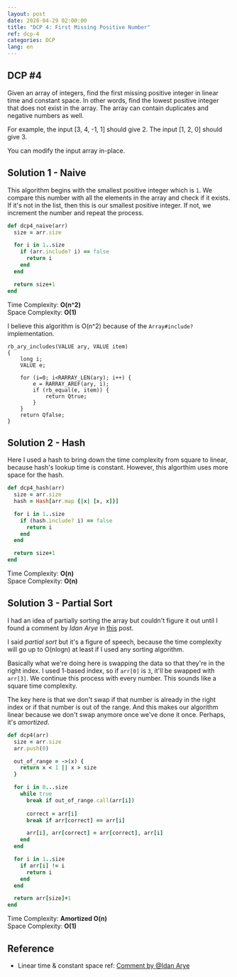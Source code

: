```yaml
---
layout: post
date: 2020-04-29 02:00:00
title: "DCP 4: First Missing Positive Number"
ref: dcp-4
categories: DCP
lang: en
---
```


## **DCP #4**

Given an array of integers, find the first missing positive integer in linear time and constant space. In other words, find the lowest positive integer that does not exist in the array. The array can contain duplicates and negative numbers as well.

For example, the input [3, 4, -1, 1] should give 2. The input [1, 2, 0] should give 3.

You can modify the input array in-place.

<div class="divider"></div>

## **Solution 1 - Naive**
This algorithm begins with the smallest positive integer which is `1`.
We compare this number with all the elements in the array and check if it exists. If it's not 
in the list, then this is our smallest positive integer. If not, we increment the number and 
repeat the process.

```rb
def dcp4_naive(arr)
  size = arr.size

  for i in 1..size
    if (arr.include? i) == false
      return i
    end
  end

  return size+1
end
```
Time Complexity:  **O(n^2)**<br>
Space Complexity: **O(1)**

I believe this algorithm is O(n^2) because of the `Array#include?` implementation.

```
rb_ary_includes(VALUE ary, VALUE item)
{
    long i;
    VALUE e;

    for (i=0; i<RARRAY_LEN(ary); i++) {
        e = RARRAY_AREF(ary, i);
        if (rb_equal(e, item)) {
            return Qtrue;
        }
    }
    return Qfalse;
}
```

## **Solution 2 - Hash**
Here I used a hash to bring down the time complexity from square to linear, because hash's 
lookup time is constant. However, this algorthim uses more space for the hash.

```rb
def dcp4_hash(arr)
  size = arr.size
  hash = Hash[arr.map {|x| [x, x]}]

  for i in 1..size
    if (hash.include? i) == false
      return i
    end
  end

  return size+1
end
```
Time Complexity:  **O(n)**<br>
Space Complexity: **O(n)**


## **Solution 3 - Partial Sort**

I had an idea of partially sorting the array but couldn't figure it out until I found a comment by 
<i>Idan Arye</i> in [this](https://dev.to/cwetanow/daily-coding-problem-4-4c3g) post.

I said <i>partial sort</i> but it's a figure of speech, because the time complexity will go up to
O(nlogn) at least if I used any sorting algorithm.

Basically what we're doing here is swapping the data so that they're in the right index. 
I used 1-based index, so if `arr[0]` is `3`, it'll be swapped with `arr[3]`. 
We continue this process with every number. This sounds like a square time complexity.

The key here is that we don't swap if that number is already in the right index or if that 
number is out of the range. And this makes our algorithm linear because we don't swap anymore 
once we've done it once. Perhaps, it's <i>amortized</i>.

```rb
def dcp4(arr)
  size = arr.size
  arr.push(0)

  out_of_range = ->(x) {
    return x < 1 || x > size
  }

  for i in 0...size
    while true
      break if out_of_range.call(arr[i])
      
      correct = arr[i]
      break if arr[correct] == arr[i]

      arr[i], arr[correct] = arr[correct], arr[i]
    end
  end

  for i in 1..size
    if arr[i] != i
      return i
    end
  end

  return arr[size]+1
end
```
Time Complexity:  **Amortized O(n)**<br>
Space Complexity: **O(1)**

<div class="divider"></div>

## **Reference** <a id="ref"></a>
- Linear time & constant space ref: [Comment by @Idan Arye](https://dev.to/cwetanow/daily-coding-problem-4-4c3g)
